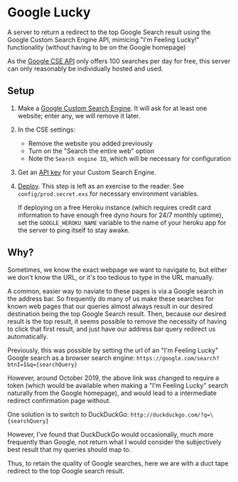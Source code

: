 # Google Lucky
A server to return a redirect to the top Google Search result using the Google Custom Search Engine API, mimicing "I'm Feeling Lucky!" functionality (without having to be on the Google homepage)

As the [Google CSE API](https://developers.google.com/custom-search/v1/overview#pricing) only offers 100 searches per day for free, this server can only reasonably be individually hosted and used.

## Setup
1. Make a [Google Custom Search Engine](https://cse.google.com). It will ask for at least one website; enter any, we will remove it later.
2. In the CSE settings:
    - Remove the website you added previously
    - Turn on the "Search the entire web" option
    - Note the `Search engine ID`, which will be necessary for configuration
3. Get an [API key](https://developers.google.com/custom-search/v1/introduction) for your Custom Search Engine.
4. [Deploy](https://hexdocs.pm/phoenix/deployment.html). This step is left as an exercise to the reader. See `config/prod.secret.exs` for necessary environment variables.

    If deploying on a free Heroku instance (which requires credit card information to have enough free dyno hours for 24/7 monthly uptime), set the `GOOGLE_HEROKU_NAME` variable to the name of your heroku app for the server to ping itself to stay awake.

## Why?
Sometimes, we know the exact webpage we want to navigate to, but either we don't know the URL, or it's too tedious to type in the URL manually.

A common, easier way to naviate to these pages is via a Google search in the address bar. So frequently do many of us make these searches for known web pages that our queries almost always result in our desired destination being the top Google Search result. Then, because our desired result is the top result, it seems possible to remove the necessity of having to click that first result, and just have our address bar query redirect us automatically.

Previously, this was possible by setting the url of an "I'm Feeling Lucky" Google search as a browser search engine: `https://google.com/search?btnI=I&q={searchQuery}`

However, around October 2019, the above link was changed to require a token (which would be available when making a "I'm Feeling Lucky" search naturally from the Google homepage), and would lead to a intermediate redirect confirmation page without.

One solution is to switch to DuckDuckGo: `http://duckduckgo.com/?q=\{searchQuery}`

However, I've found that DuckDuckGo would occasionally, much more frequently than Google, not return what I would consider the subjectively best result that my queries should map to.

Thus, to retain the quality of Google searches, here we are with a duct tape redirect to the top Google search result.